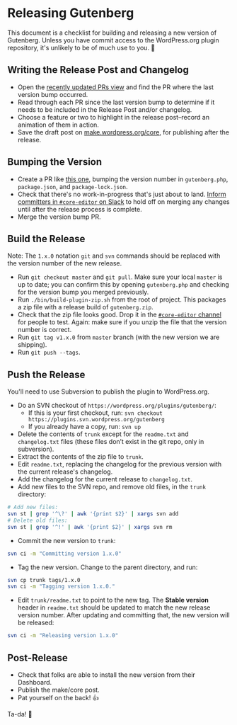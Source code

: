 # Releasing Gutenberg

This document is a checklist for building and releasing a new version of Gutenberg. Unless you have commit access to the WordPress.org plugin repository, it's unlikely to be of much use to you. 🙂

## Writing the Release Post and Changelog

* Open the [recently updated PRs view](https://github.com/WordPress/gutenberg/pulls?q=is%3Apr+is%3Aclosed+sort%3Aupdated-desc) and find the PR where the last version bump occurred.
* Read through each PR since the last version bump to determine if it needs to be included in the Release Post and/or changelog.
* Choose a feature or two to highlight in the release post–record an animation of them in action.
* Save the draft post on [make.wordpress.org/core](https://make.wordpress.org/core/), for publishing after the release.

## Bumping the Version

* Create a PR like [this one](https://github.com/WordPress/gutenberg/pull/3479/files), bumping the version number in `gutenberg.php`, `package.json`, and `package-lock.json`.
* Check that there's no work-in-progress that's just about to land. [Inform committers in `#core-editor` on Slack](https://make.wordpress.org/chat/) to hold off on merging any changes until after the release process is complete.
* Merge the version bump PR.

## Build the Release

Note: The `1.x.0` notation `git` and `svn` commands should be replaced with the version number of the new release.

* Run `git checkout master` and `git pull`. Make sure your local `master` is up to date; you can confirm this by opening `gutenberg.php` and checking for the version bump you merged previously.
* Run `./bin/build-plugin-zip.sh` from the root of project. This packages a zip file with a release build of `gutenberg.zip`.
* Check that the zip file looks good. Drop it in the [`#core-editor` channel](https://wordpress.slack.com/messages/C02QB2JS7) for people to test. Again: make sure if you unzip the file that the version number is correct.
* Run `git tag v1.x.0` from `master` branch (with the new version we are shipping).
* Run `git push --tags`.

## Push the Release

You'll need to use Subversion to publish the plugin to WordPress.org.

* Do an SVN checkout of `https://wordpress.org/plugins/gutenberg/`:
  * If this is your first checkout, run: `svn checkout https://plugins.svn.wordpress.org/gutenberg`
  * If you already have a copy, run: `svn up`
* Delete the contents of `trunk` except for the `readme.txt` and `changelog.txt` files (these files don’t exist in the git repo, only in subversion).
* Extract the contents of the zip file to `trunk`.
* Edit `readme.txt`, replacing the changelog for the previous version with the current release's changelog.
* Add the changelog for the current release to `changelog.txt`.
* Add new files to the SVN repo, and remove old files, in the `trunk` directory:
```bash
# Add new files:
svn st | grep '^\?' | awk '{print $2}' | xargs svn add
# Delete old files:
svn st | grep '^!' | awk '{print $2}' | xargs svn rm
```

* Commit the new version to `trunk`:
```bash
svn ci -m "Committing version 1.x.0"
```

* Tag the new version. Change to the parent directory, and run:
```bash
svn cp trunk tags/1.x.0
svn ci -m "Tagging version 1.x.0."
```

* Edit `trunk/readme.txt` to point to the new tag. The **Stable version** header in `readme.txt` should be updated to match the new release version number. After updating and committing that, the new version will be released:
```bash
svn ci -m "Releasing version 1.x.0"
```

## Post-Release

* Check that folks are able to install the new version from their Dashboard.
* Publish the make/core post.
* Pat yourself on the back! 👍

Ta-da! 🎉
